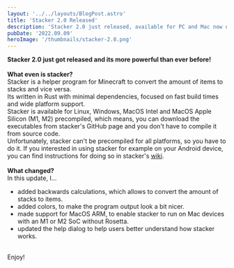 ```yaml
---
layout: '../../layouts/BlogPost.astro'
title: 'Stacker 2.0 Released'
description: 'Stacker 2.0 just released, available for PC and Mac now on GitHub!'
pubDate: '2022.09.09'
heroImage: '/thumbnails/stacker-2.0.png'
---
```

**Stacker 2.0 just got released and its more powerful than ever before!**  
<br />
**What even is stacker?**  
Stacker is a helper program for Minecraft to convert the amount of items to stacks and vice versa.  
Its written in Rust with minimal dependencies, focused on fast build times and wide platform support.  
Stacker is available for Linux, Windows, MacOS Intel and MacOS Apple Silicon (M1, M2) precompiled, which means, you can download the executables from stacker's GitHub page and you don't have to compile it from source code.  
Unfortunately, stacker can't be precompiled for all platforms, so you have to do it. If you interested in using stacker for example on your Android device, you can find instructions for doing so in stacker's [wiki](https://github.com/ubionexd/stacker/wiki/Compile-from-source).   
<br />
**What changed?**  
In this update, I...  
- added backwards calculations, which allows to convert the amount of stacks to items.
- added colors, to make the program output look a bit nicer.
- made support for MacOS ARM, to enable stacker to run on Mac devices with an M1 or M2 SoC without Rosetta.
- updated the help dialog to help users better understand how stacker works.
<br />
Enjoy!
